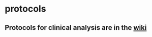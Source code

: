 # protocols
## Protocols for clinical analysis are in the [wiki](https://github.com/NYU-Molecular-Pathology/protocols/wiki)

